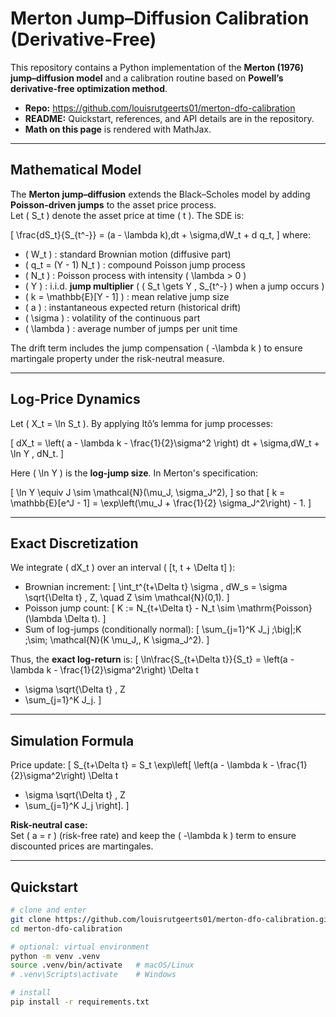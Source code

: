 
# Merton Jump–Diffusion Calibration (Derivative-Free)

This repository contains a Python implementation of the **Merton (1976) jump–diffusion model** and a calibration routine based on **Powell’s derivative-free optimization method**.

- **Repo:** <https://github.com/louisrutgeerts01/merton-dfo-calibration>  
- **README:** Quickstart, references, and API details are in the repository.  
- **Math on this page** is rendered with MathJax.

<script type="text/javascript" async
  src="https://cdnjs.cloudflare.com/ajax/libs/mathjax/2.7.7/MathJax.js?config=TeX-MML-AM_CHTML">
</script>

---

## Mathematical Model

The **Merton jump–diffusion** extends the Black–Scholes model by adding **Poisson-driven jumps** to the asset price process.  
Let \( S_t \) denote the asset price at time \( t \). The SDE is:

\[
\frac{dS_t}{S_{t^-}} = (a - \lambda k)\,dt + \sigma\,dW_t + d q_t,
\]
where:

- \( W_t \) : standard Brownian motion (diffusive part)  
- \( q_t = (Y - 1) N_t \) : compound Poisson jump process  
- \( N_t \) : Poisson process with intensity \( \lambda > 0 \)  
- \( Y \) : i.i.d. **jump multiplier** ( \( S_t \gets Y \, S_{t^-} \) when a jump occurs )  
- \( k = \mathbb{E}[Y - 1] \) : mean relative jump size  
- \( a \) : instantaneous expected return (historical drift)  
- \( \sigma \) : volatility of the continuous part  
- \( \lambda \) : average number of jumps per unit time  

The drift term includes the jump compensation \( -\lambda k \) to ensure martingale property under the risk-neutral measure.

---

## Log-Price Dynamics

Let \( X_t = \ln S_t \). By applying Itô’s lemma for jump processes:

\[
dX_t = \left( a - \lambda k - \frac{1}{2}\sigma^2 \right) dt + \sigma\,dW_t + \ln Y \, dN_t.
\]

Here \( \ln Y \) is the **log-jump size**. In Merton's specification:

\[
\ln Y \equiv J \sim \mathcal{N}(\mu_J, \sigma_J^2),
\]
so that
\[
k = \mathbb{E}[e^J - 1] = \exp\left(\mu_J + \frac{1}{2} \sigma_J^2\right) - 1.
\]

---

## Exact Discretization

We integrate \( dX_t \) over an interval \( [t, t + \Delta t] \):

- Brownian increment:
\[
\int_t^{t+\Delta t} \sigma \, dW_s = \sigma \sqrt{\Delta t} \, Z, \quad Z \sim \mathcal{N}(0,1).
\]
- Poisson jump count:
\[
K := N_{t+\Delta t} - N_t \sim \mathrm{Poisson}(\lambda \Delta t).
\]
- Sum of log-jumps (conditionally normal):
\[
\sum_{j=1}^K J_j \;\big|\;K \;\sim\; \mathcal{N}(K \mu_J,\, K \sigma_J^2).
\]

Thus, the **exact log-return** is:
\[
\ln\frac{S_{t+\Delta t}}{S_t} =
\left(a - \lambda k - \frac{1}{2}\sigma^2\right) \Delta t
+ \sigma \sqrt{\Delta t} \, Z
+ \sum_{j=1}^K J_j.
\]

---

## Simulation Formula

Price update:
\[
S_{t+\Delta t} = S_t \exp\left[
\left(a - \lambda k - \frac{1}{2}\sigma^2\right) \Delta t
+ \sigma \sqrt{\Delta t} \, Z
+ \sum_{j=1}^K J_j
\right].
\]

**Risk-neutral case:**  
Set \( a = r \) (risk-free rate) and keep the \( -\lambda k \) term to ensure discounted prices are martingales.

---

## Quickstart

```bash
# clone and enter
git clone https://github.com/louisrutgeerts01/merton-dfo-calibration.git
cd merton-dfo-calibration

# optional: virtual environment
python -m venv .venv
source .venv/bin/activate   # macOS/Linux
# .venv\Scripts\activate    # Windows

# install
pip install -r requirements.txt
